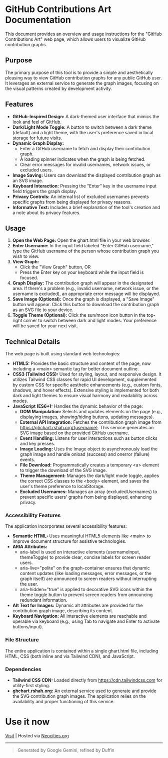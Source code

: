 # **GitHub Contributions Art Documentation**

This document provides an overview and usage instructions for the "GitHub Contributions Art" web page, which allows users to visualize GitHub contribution graphs.

## **Purpose**

The primary purpose of this tool is to provide a simple and aesthetically pleasing way to view GitHub contribution graphs for any public GitHub user. It leverages an external service to generate the graph images, focusing on the visual patterns created by development activity.

## **Features**

* **GitHub-Inspired Design:** A dark-themed user interface that mimics the look and feel of GitHub.  
* **Dark/Light Mode Toggle:** A button to switch between a dark theme (default) and a light theme, with the user's preference saved in local storage for future visits.  
* **Dynamic Graph Display:**  
  * Enter a GitHub username to fetch and display their contribution graph.  
  * A loading spinner indicates when the graph is being fetched.  
  * Clear error messages for invalid usernames, network issues, or excluded users.  
* **Image Saving:** Users can download the displayed contribution graph as an SVG image.  
* **Keyboard Interaction:** Pressing the "Enter" key in the username input field triggers the graph display.  
* **Privacy Controls:** An internal list of excluded usernames prevents specific graphs from being displayed for privacy reasons.  
* **Informative Text:** Includes a brief explanation of the tool's creation and a note about its privacy features.

## **Usage**

1. **Open the Web Page:** Open the ghart.html file in your web browser.  
2. **Enter Username:** In the input field labeled "Enter GitHub username," type the GitHub username of the person whose contribution graph you wish to view.  
3. **View Graph:**  
   * Click the "View Graph" button, OR  
   * Press the Enter key on your keyboard while the input field is focused.  
4. **Graph Display:** The contribution graph will appear in the designated area. If there's a problem (e.g., invalid username, network issue, or the username is excluded), an appropriate error message will be displayed.  
5. **Save Image (Optional):** Once the graph is displayed, a "Save Image" button will appear. Click this button to download the contribution graph as an SVG file to your device.  
6. **Toggle Theme (Optional):** Click the sun/moon icon button in the top-right corner to switch between dark and light modes. Your preference will be saved for your next visit.

## **Technical Details**

The web page is built using standard web technologies:

* **HTML5:** Provides the basic structure and content of the page, now including a \<main\> semantic tag for better document outline.  
* **CSS3 (Tailwind CSS):** Used for styling, layout, and responsive design. It utilizes Tailwind CSS classes for rapid UI development, supplemented by custom CSS for specific aesthetic enhancements (e.g., custom fonts, shadows, and hover effects). Extensive styling is implemented for both dark and light themes to ensure visual harmony and readability across modes.  
* **JavaScript (ES6+):** Handles the dynamic behavior of the page:  
  * **DOM Manipulation:** Selects and updates elements on the page (e.g., displaying images, showing/hiding buttons, updating messages).  
  * **External API Integration:** Fetches the contribution graph image from https://ghchart.rshah.org/{username}. This service generates an SVG image based on the provided GitHub username.  
  * **Event Handling:** Listens for user interactions such as button clicks and key presses.  
  * **Image Loading:** Uses the Image object to asynchronously load the graph image and handle onload (success) and onerror (failure) events.  
  * **File Download:** Programmatically creates a temporary \<a\> element to trigger the download of the SVG image.  
  * **Theme Management:** Manages the dark/light mode toggle, applies the correct CSS classes to the \<body\> element, and saves the user's theme preference to localStorage.  
  * **Excluded Usernames:** Manages an array (excludedUsernames) to prevent specific users' graphs from being displayed, enhancing privacy.

### **Accessibility Features**

The application incorporates several accessibility features:

* **Semantic HTML:** Uses meaningful HTML5 elements like \<main\> to improve document structure for assistive technologies.  
* **ARIA Attributes:**  
  * aria-label is used on interactive elements (usernameInput, themeToggle) to provide clear, concise labels for screen reader users.  
  * aria-live="polite" on the graph-container ensures that dynamic content updates (like loading messages, error messages, or the graph itself) are announced to screen readers without interrupting the user.  
  * aria-hidden="true" is applied to decorative SVG icons within the theme toggle button to prevent screen readers from announcing redundant information.  
* **Alt Text for Images:** Dynamic alt attributes are provided for the contribution graph image, describing its content.  
* **Keyboard Navigation:** All interactive elements are reachable and operable via keyboard (e.g., using Tab to navigate and Enter to activate buttons/input).

### **File Structure**

The entire application is contained within a single ghart.html file, including HTML, CSS (both inline and via Tailwind CDN), and JavaScript.

### **Dependencies**

* **Tailwind CSS CDN:** Loaded directly from https://cdn.tailwindcss.com for utility-first styling.  
* **ghchart.rshah.org:** An external service used to generate and provide the SVG contribution graph images. The application relies on the availability and proper functioning of this service.

# Use it now

[Visit](https://duffin.neocities.org/ghart) | Hosted via [Neocities.org](https://neocities.org/site/duffin)

---

> Generated by Google Gemini, refined by Duffin